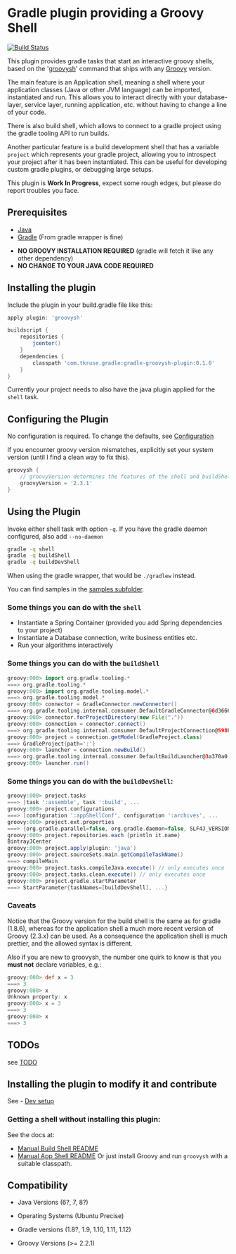 # Gradle plugin providing a Groovy Shell

[![Build Status](https://travis-ci.org/tkruse/gradle-groovysh-plugin.svg)](https://travis-ci.org/tkruse/gradle-groovysh-plugin)

This plugin provides gradle tasks that start an interactive groovy shells, based on
the '[groovysh](http://groovy.codehaus.org/Groovy+Shell)' command that ships with any [Groovy](http://groovy.codehaus.org/) version.

The main feature is an Application shell, meaning a shell where your application
classes (Java or other JVM language) can be imported, instantiated and run. This allows you to interact
directly with your database-layer, service layer, running application, etc. without having to
change a line of your code.

There is also build shell, which allows to connect to a gradle project using the gradle tooling API to run builds.

Another particular feature is a build development shell that has a variable ```project``` which represents
your gradle project, allowing you to introspect your project after it has been instantiated. This can be useful
for developing custom gradle plugins, or debugging large setups.


This plugin is **Work In Progress**, expect some rough edges, but please do report troubles you face.


## Prerequisites

* [Java](http://www.java.com/)
* [Gradle](http://www.gradle.org) (From gradle wrapper is fine)

- **NO GROOVY INSTALLATION REQUIRED** (gradle will fetch it like any other dependency)
- **NO CHANGE TO YOUR JAVA CODE REQUIRED**


## Installing the plugin

Include the plugin in your build.gradle file like this:

```Groovy
apply plugin: 'groovysh'

buildscript {
    repositories {
        jcenter()
    }
    dependencies {
        classpath 'com.tkruse.gradle:gradle-groovysh-plugin:0.1.0'
    }
}

```

Currently your project needs to also have the java plugin applied for the ```shell``` task.

## Configuring the Plugin

No configuration is required. To change the defaults, see [Configuration](doc/Configuration.md)

If you encounter groovy version mismatches, explicitly set your system version (until I find a clean way to fix this).
```Groovy
groovysh {
    // groovyVersion determines the features of the shell and buildShell tasks.
    groovyVersion = '2.3.1'
}
```


## Using the Plugin

Invoke either shell task with option ```-q```.
If you have the gradle daemon configured, also add ```--no-daemon```

```bash
gradle -q shell
gradle -q buildShell
gradle -q buildDevShell
```
When using the gradle wrapper, that would be ```./gradlew``` instead.

You can find samples in the [samples subfolder](samples/README.md).



### Some things you can do with the ```shell```

- Instantiate a Spring Container (provided you add Spring dependencies to your project)
- Instantiate a Database connection, write business entities etc.
- Run your algorithms interactively

### Some things you can do with the ```buildShell```

```Groovy
groovy:000> import org.gradle.tooling.*
===> org.gradle.tooling.*
groovy:000> import org.gradle.tooling.model.*
===> org.gradle.tooling.model.*
groovy:000> connector = GradleConnector.newConnector()
===> org.gradle.tooling.internal.consumer.DefaultGradleConnector@6d3666fb
groovy:000> connector.forProjectDirectory(new File("."))
groovy:000> connection = connector.connect()
===> org.gradle.tooling.internal.consumer.DefaultProjectConnection@598b4d64
groovy:000> project = connection.getModel(GradleProject.class)
===> GradleProject{path=':'}
groovy:000> launcher = connection.newBuild()
===> org.gradle.tooling.internal.consumer.DefaultBuildLauncher@3a370a0
groovy:000> launcher.run()
```

### Some things you can do with the ```buildDevShell```:

```Groovy
groovy:000> project.tasks
===> [task ':assemble', task ':build', ...
groovy:000> project.configurations
===> [configuration ':appShellConf', configuration ':archives', ...
groovy:000> project.ext.properties
===> {org.gradle.parallel=false, org.gradle.daemon=false, SLF4J_VERSION=1.7.7}
groovy:000> project.repositories.each {println it.name}
BintrayJCenter
groovy:000> project.apply(plugin: 'java')
groovy:000> project.sourceSets.main.getCompileTaskName()
===> compileMain
groovy:000> project.tasks.compileJava.execute() // only executes once
groovy:000> project.tasks.clean.execute() // only executes once
groovy:000> project.gradle.startParameter
===> StartParameter{taskNames=[buildDevShell], ...}
```

### Caveats


Notice that the Groovy version for the build shell is the same as for gradle (1.8.6), whereas for the application
shell a much more recent version of Groovy (2.3.x) can be used. As a consequence the application shell is much prettier,
and the allowed syntax is different.

Also if you are new to groovysh, the number one quirk to know is that you **must not** declare variables, e.g.:

```Groovy
groovy:000> def x = 3
===> 3
groovy:000> x
Unknown property: x
groovy:000> x = 3
===> 3
groovy:000> x
===> 3
```

## TODOs

see [TODO](doc/TODO.md)

## Installing the plugin to modify it and contribute

See - [Dev setup](doc/Contributing.md)

### Getting a shell without installing this plugin:

See the docs at:
 - [Manual Build Shell README](doc/InstallBuildDevShellManually.md)
 - [Manual App Shell README](doc/InstallAppShellManually.md)
Or just install Groovy and run ```groovysh``` with a suitable classpath.

## Compatibility

* Java Versions (6?, 7, 8?)

* Operating Systems (Ubuntu Precise)

* Gradle versions (1.8?, 1.9, 1.10, 1.11, 1.12)

* Groovy Versions (>= 2.2.1)
